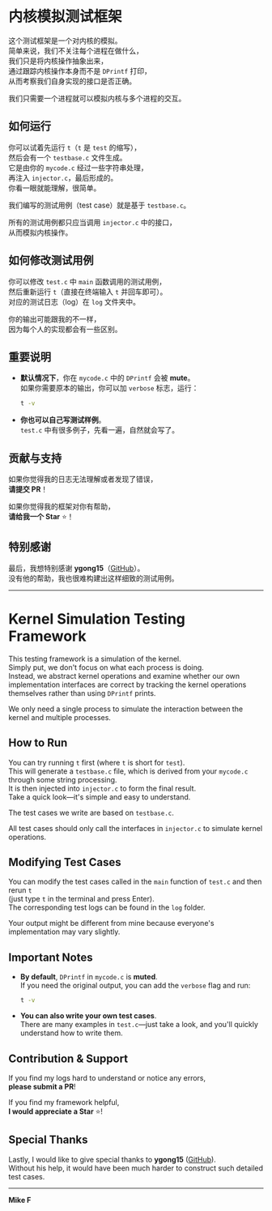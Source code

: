 # 内核模拟测试框架

这个测试框架是一个对内核的模拟。  
简单来说，我们不关注每个进程在做什么，  
我们只是将内核操作抽象出来，  
通过跟踪内核操作本身而不是 `DPrintf` 打印，  
从而考察我们自身实现的接口是否正确。  

我们只需要一个进程就可以模拟内核与多个进程的交互。  

## 如何运行

你可以试着先运行 `t`（`t` 是 `test` 的缩写），  
然后会有一个 `testbase.c` 文件生成。  
它是由你的 `mycode.c` 经过一些字符串处理，  
再注入 `injector.c`，最后形成的。  
你看一眼就能理解，很简单。  

我们编写的测试用例（test case）就是基于 `testbase.c`。  

所有的测试用例都只应当调用 `injector.c` 中的接口，  
从而模拟内核操作。  

## 如何修改测试用例

你可以修改 `test.c` 中 `main` 函数调用的测试用例，  
然后重新运行 `t`（直接在终端输入 `t` 并回车即可）。  
对应的测试日志（log）在 `log` 文件夹中。  

你的输出可能跟我的不一样，  
因为每个人的实现都会有一些区别。  

## 重要说明

- **默认情况下**，你在 `mycode.c` 中的 `DPrintf` 会被 **mute**。  
  如果你需要原本的输出，你可以加 `verbose` 标志，运行：

  ```sh
  t -v
  ```

- **你也可以自己写测试样例**。  
  `test.c` 中有很多例子，先看一遍，自然就会写了。

## 贡献与支持

如果你觉得我的日志无法理解或者发现了错误，  
**请提交 PR**！  

如果你觉得我的框架对你有帮助，  
**请给我一个 Star** ⭐！  

## 特别感谢

最后，我想特别感谢 **ygong15**（[GitHub](https://github.com/ygong15)）。  
没有他的帮助，我也很难构建出这样细致的测试用例。  

---

# Kernel Simulation Testing Framework

This testing framework is a simulation of the kernel.  
Simply put, we don't focus on what each process is doing.  
Instead, we abstract kernel operations and examine whether our own implementation interfaces are correct by tracking the kernel operations themselves rather than using `DPrintf` prints.  

We only need a single process to simulate the interaction between the kernel and multiple processes.  

## How to Run

You can try running `t` first (where `t` is short for `test`).  
This will generate a `testbase.c` file, which is derived from your `mycode.c` through some string processing.  
It is then injected into `injector.c` to form the final result.  
Take a quick look—it's simple and easy to understand.  

The test cases we write are based on `testbase.c`.  

All test cases should only call the interfaces in `injector.c` to simulate kernel operations.  

## Modifying Test Cases

You can modify the test cases called in the `main` function of `test.c` and then rerun `t`  
(just type `t` in the terminal and press Enter).  
The corresponding test logs can be found in the `log` folder.  

Your output might be different from mine because everyone's implementation may vary slightly.  

## Important Notes

- **By default**, `DPrintf` in `mycode.c` is **muted**.  
  If you need the original output, you can add the `verbose` flag and run:

  ```sh
  t -v
  ```

- **You can also write your own test cases**.  
  There are many examples in `test.c`—just take a look, and you'll quickly understand how to write them.

## Contribution & Support

If you find my logs hard to understand or notice any errors,  
**please submit a PR**!  

If you find my framework helpful,  
**I would appreciate a Star** ⭐!  

## Special Thanks

Lastly, I would like to give special thanks to **ygong15** ([GitHub](https://github.com/ygong15)).  
Without his help, it would have been much harder to construct such detailed test cases.  

---

**Mike F**